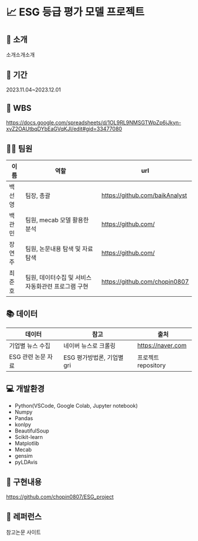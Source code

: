 # 📈 ESG 등급 평가 모델 프로젝트

## 📍 소개
소개소개소개


## 📆 기간

2023.11.04~2023.12.01

## 📝 WBS

https://docs.google.com/spreadsheets/d/1OL9RL9NMSGTWpZp6jJkyn-xvZ2OAUtbqDYbEaGVqKJI/edit#gid=33477080
 
## 👩‍💻 팀원

| 이름   | 역할                                         | url                          |
| ------ | -------------------------------------------- | ----------------------------- |
| 백선영 | 팀장, 총괄           | https://github.com/baikAnalyst |
| 백관민 | 팀원, mecab 모델 활용한 분석             | https://github.com/ |
| 장연주 | 팀원, 논문내용 탐색 및 자료 탐색  | https://github.com/ |
| 최준호 | 팀원, 데이터수집 및 서비스 자동화관련 프로그램 구현       | https://github.com/chopin0807 |

## 📚 데이터
| 데이터   | 참고                                     | 출처                          |
| ------ | -------------------------------------------- | ----------------------------- |
| 기업별 뉴스 수집 | 네이버 뉴스로 크롤링     | https://naver.com |
| ESG 관련 논문 자료 | ESG 평가방법론, 기업별 gri   | 프로젝트 repository |


## 💻 개발환경

- Python(VSCode, Google Colab, Jupyter notebook)
- Numpy
- Pandas
- konlpy
- BeautifulSoup
- Scikit-learn
- Matplotlib
- Mecab
- gensim
- pyLDAvis

## 📝 구현내용

https://github.com/chopin0807/ESG_project

## 📃 레퍼런스

참고논문
사이트




